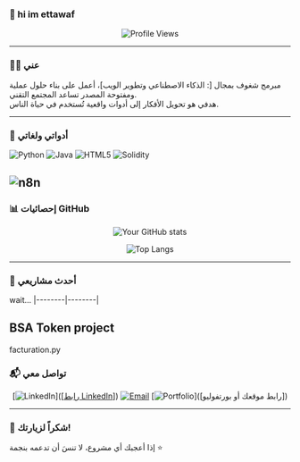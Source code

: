 
### 👋 hi im ettawaf

<div align="center">
  
![Profile Views](https://komarev.com/ghpvc/?username=[ettawaf]&style=flat-square&color=00adef)

</div>

---

### 🧑‍💻 عني  
مبرمج شغوف بمجال [: الذكاء الاصطناعي وتطوير الويب]، أعمل على بناء حلول عملية ومفتوحة المصدر تساعد المجتمع التقني.  
هدفي هو تحويل الأفكار إلى أدوات واقعية تُستخدم في حياة الناس.

---

### 🔧 أدواتي ولغاتي  
<!-- Programming Languages -->
![Python](https://img.shields.io/badge/Python-3776AB?style=for-the-badge&logo=python&logoColor=white)
![Java](https://img.shields.io/badge/Java-ED8B00?style=for-the-badge&logo=java&logoColor=white)
![HTML5](https://img.shields.io/badge/HTML5-E34F26?style=for-the-badge&logo=html5&logoColor=white)
![Solidity](https://img.shields.io/badge/Solidity-363636?style=for-the-badge&logo=solidity&logoColor=white)

<!-- Workflow Automation -->
![n8n](https://img.shields.io/badge/n8n-FF6D00?style=for-the-badge&logo=n8n&logoColor=white)
---

### 📊 إحصائيات GitHub  
<div align="center">
  
![Your GitHub stats](https://github-readme-stats.vercel.app/api?username=[ettawaf]&show_icons=true&theme=radical)

![Top Langs](https://github-readme-stats.vercel.app/api/top-langs/?username=[ettawaf]&layout=compact&theme=radical)

</div>

---

### 🚀 أحدث مشاريعي  
wait...
|--------|--------|

BSA Token project 
---
facturation.py
### 📬 تواصل معي  
<div align="center">
  
[![LinkedIn](https://img.shields.io/badge/LinkedIn-0077B5?style=for-the-badge&logo=linkedin&logoColor=white)]([[رابط LinkedIn](https://www.linkedin.com/in/soahyb-media-525880101/)])
[![Email](https://img.shields.io/badge/Email-D14836?style=for-the-badge&logo=gmail&logoColor=white)](mailto:[بريدك@email.com])
[![Portfolio](https://img.shields.io/badge/Portfolio-FF5722?style=for-the-badge&logo=firefox&logoColor=white)]([رابط موقعك أو بورتفوليو])

</div>

---

### 🌟 شكراً لزيارتك!  
إذا أعجبك أي مشروع، لا تنسَ أن تدعمه بنجمة ⭐️
